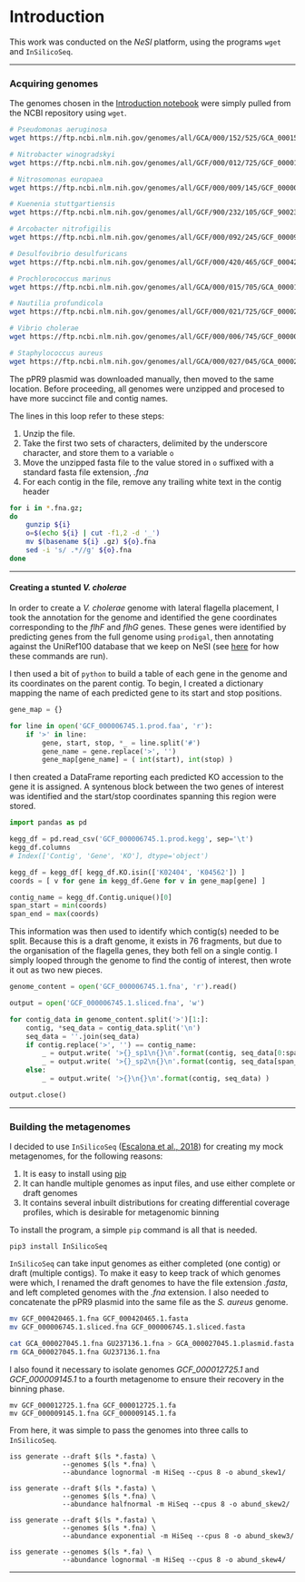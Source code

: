 # Introduction

This work was conducted on the *NeSI* platform, using the programs `wget` and `InSilicoSeq`.

----

### Acquiring genomes

The genomes chosen in the [Introduction notebook](https://github.com/GenomicsAotearoa/metagenomics_summer_school/blob/master/building_resources/0.introduction.md) were simply pulled from the NCBI repository using `wget`.

```bash
# Pseudomonas aeruginosa
wget https://ftp.ncbi.nlm.nih.gov/genomes/all/GCA/000/152/525/GCA_000152525.1_ASM15252v1/GCA_000152525.1_ASM15252v1_genomic.fna.gz

# Nitrobacter winogradskyi
wget https://ftp.ncbi.nlm.nih.gov/genomes/all/GCF/000/012/725/GCF_000012725.1_ASM1272v1/GCF_000012725.1_ASM1272v1_genomic.fna.gz

# Nitrosomonas europaea
wget https://ftp.ncbi.nlm.nih.gov/genomes/all/GCF/000/009/145/GCF_000009145.1_ASM914v1/GCF_000009145.1_ASM914v1_genomic.fna.gz

# Kuenenia stuttgartiensis
wget https://ftp.ncbi.nlm.nih.gov/genomes/all/GCF/900/232/105/GCF_900232105.1_Kuenenia_stuttgartiensis_MBR1/GCF_900232105.1_Kuenenia_stuttgartiensis_MBR1_genomic.fna.gz

# Arcobacter nitrofigilis
wget https://ftp.ncbi.nlm.nih.gov/genomes/all/GCF/000/092/245/GCF_000092245.1_ASM9224v1/GCF_000092245.1_ASM9224v1_genomic.fna.gz

# Desulfovibrio desulfuricans
wget https://ftp.ncbi.nlm.nih.gov/genomes/all/GCF/000/420/465/GCF_000420465.1_ASM42046v1/GCF_000420465.1_ASM42046v1_genomic.fna.gz

# Prochlorococcus marinus
wget https://ftp.ncbi.nlm.nih.gov/genomes/all/GCA/000/015/705/GCA_000015705.1_ASM1570v1/GCA_000015705.1_ASM1570v1_genomic.fna.gz

# Nautilia profundicola
wget https://ftp.ncbi.nlm.nih.gov/genomes/all/GCF/000/021/725/GCF_000021725.1_ASM2172v1/GCF_000021725.1_ASM2172v1_genomic.fna.gz

# Vibrio cholerae
wget https://ftp.ncbi.nlm.nih.gov/genomes/all/GCF/000/006/745/GCF_000006745.1_ASM674v1/GCF_000006745.1_ASM674v1_genomic.fna.gz

# Staphylococcus aureus
wget https://ftp.ncbi.nlm.nih.gov/genomes/all/GCA/000/027/045/GCA_000027045.1_ASM2704v1/GCA_000027045.1_ASM2704v1_genomic.fna.gz
```

The pPR9 plasmid was downloaded manually, then moved to the same location. Before proceeding, all genomes were unzipped and procesed to have more succinct file and contig names.

The lines in this loop refer to these steps:

1. Unzip the file.
1. Take the first two sets of characters, delimited by the underscore character, and store them to a variable `o`
1. Move the unzipped fasta file to the value stored in `o` suffixed with a standard fasta file extension, *.fna*
1. For each contig in the file, remove any trailing white text in the contig header

```bash
for i in *.fna.gz;
do
    gunzip ${i}
    o=$(echo ${i} | cut -f1,2 -d '_')
    mv $(basename ${i} .gz) ${o}.fna
    sed -i 's/ .*//g' ${o}.fna
done
```

----

#### Creating a stunted *V. cholerae*

In order to create a *V. cholerae* genome with lateral flagella placement, I took the annotation for the genome and identified the gene coordinates corresponding to the *flhF* and *flhG* genes. These genes were identified by predicting genes from the full genome using `prodigal`, then annotating against the UniRef100 database that we keep on NeSI (see [here](https://github.com/GenomicsAotearoa/environmental_metagenomics/blob/master/metagenomic_annotation/1.gene_annotation.md) for how these commands are run).

I then used a bit of `python` to build a table of each gene in the genome and its coordinates on the parent contig. To begin, I created a dictionary mapping the name of each predicted gene to its start and stop positions.

```python
gene_map = {}

for line in open('GCF_000006745.1.prod.faa', 'r'):
    if '>' in line:
        gene, start, stop, *_ = line.split('#')
        gene_name = gene.replace('>', '')
        gene_map[gene_name] = ( int(start), int(stop) )
```

I then created a DataFrame reporting each predicted KO accession to the gene it is assigned. A syntenous block between the two genes of interest was identified and the start/stop coordinates spanning this region were stored.

```python
import pandas as pd

kegg_df = pd.read_csv('GCF_000006745.1.prod.kegg', sep='\t')
kegg_df.columns
# Index(['Contig', 'Gene', 'KO'], dtype='object')

kegg_df = kegg_df[ kegg_df.KO.isin(['K02404', 'K04562']) ]
coords = [ v for gene in kegg_df.Gene for v in gene_map[gene] ]

contig_name = kegg_df.Contig.unique()[0]
span_start = min(coords)
span_end = max(coords)
```

This information was then used to identify which contig(s) needed to be split. Because this is a draft genome, it exists in 76 fragments, but due to the organisation of the flagella genes, they both fell on a single contig. I simply looped through the genome to find the contig of interest, then wrote it out as two new pieces.

```python
genome_content = open('GCF_000006745.1.fna', 'r').read()

output = open('GCF_000006745.1.sliced.fna', 'w')

for contig_data in genome_content.split('>')[1:]:
    contig, *seq_data = contig_data.split('\n')
    seq_data = ''.join(seq_data)
    if contig.replace('>', '') == contig_name:
        _ = output.write( '>{}_sp1\n{}\n'.format(contig, seq_data[0:span_start]) )
        _ = output.write( '>{}_sp2\n{}\n'.format(contig, seq_data[span_end:]) )
    else:
        _ = output.write( '>{}\n{}\n'.format(contig, seq_data) )

output.close()
```

----

### Building the metagenomes

I decided to use `InSilicoSeq` ([Escalona et al., 2018](https://www.ncbi.nlm.nih.gov/pmc/articles/PMC5224698/)) for creating my mock metagenomes, for the following reasons:

1. It is easy to install using [pip](https://pypi.org/project/pip/)
1. It can handle multiple genomes as input files, and use either complete or draft genomes
1. It contains several inbuilt distributions for creating differential coverage profiles, which is desirable for metagenomic binning

To install the program, a simple `pip` command is all that is needed.

```
pip3 install InSilicoSeq
```

`InSilicoSeq` can take input genomes as either completed (one contig) or draft (multiple contigs). To make it easy to keep track of which genomes were which, I renamed the draft genomes to have the file extension *.fasta*, and left completed genomes with the *.fna* extension. I also needed to concatenate the pPR9 plasmid into the same file as the *S. aureus* genome.

```bash
mv GCF_000420465.1.fna GCF_000420465.1.fasta
mv GCF_000006745.1.sliced.fna GCF_000006745.1.sliced.fasta

cat GCA_000027045.1.fna GU237136.1.fna > GCA_000027045.1.plasmid.fasta
rm GCA_000027045.1.fna GU237136.1.fna
```

I also found it necessary to isolate genomes *GCF_000012725.1* and *GCF_000009145.1* to a fourth metagenome to ensure their recovery in the binning phase.

```
mv GCF_000012725.1.fna GCF_000012725.1.fa
mv GCF_000009145.1.fna GCF_000009145.1.fa
```

From here, it was simple to pass the genomes into three calls to `InSilicoSeq`.

```
iss generate --draft $(ls *.fasta) \
             --genomes $(ls *.fna) \
             --abundance lognormal -m HiSeq --cpus 8 -o abund_skew1/

iss generate --draft $(ls *.fasta) \
             --genomes $(ls *.fna) \
             --abundance halfnormal -m HiSeq --cpus 8 -o abund_skew2/

iss generate --draft $(ls *.fasta) \
             --genomes $(ls *.fna) \
             --abundance exponential -m HiSeq --cpus 8 -o abund_skew3/

iss generate --genomes $(ls *.fa) \
             --abundance lognormal -m HiSeq --cpus 8 -o abund_skew4/
```

----
